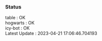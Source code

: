 ### Status


table : OK  
hogwarts : OK  
icy-bot : OK  
Latest Update : 2023-04-21 17:06:46.704193
